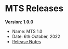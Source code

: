 # MTS Releases

**Version: 1.0.0**
* Name: MTS 1.0 
* Date: 6th October, 2022
* [Release Notes](release/1.2.0/release-notes.md)





